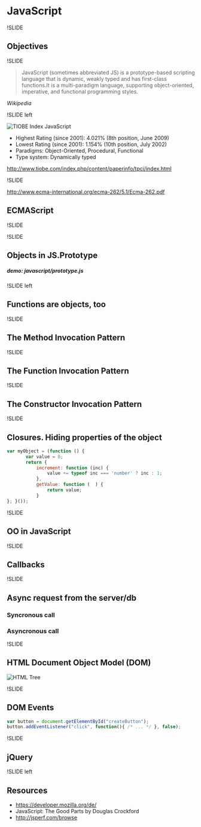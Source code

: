 # JavaScript

!SLIDE

## Objectives

!SLIDE
>JavaScript (sometimes abbreviated JS) is a prototype-based  scripting language that is dynamic, weakly typed and has first-class functions.It is a multi-paradigm language, supporting object-oriented, imperative, and functional programming styles. 

*Wikipedia*

!SLIDE left

![TIOBE Index JavaScript](images/history_JavaScript.png)

- Highest Rating (since 2001): 4.021% (8th position, June 2009)
- Lowest Rating (since 2001): 1.154% (10th position, July 2002)
- Paradigms: Object-Oriented, Procedural, Functional
- Type system: Dynamically typed

http://www.tiobe.com/index.php/content/paperinfo/tpci/index.html

!SLIDE

http://www.ecma-international.org/ecma-262/5.1/Ecma-262.pdf
## ECMAScript

!SLIDE

<div>
  <textarea id="code" name="code" class="code" mode="javascript" style="display: none;" runnable="true">
    var add = function (a, b) {
       return a + b;
   };
   console.log(add(2,3))
  </textarea>
</div>

!SLIDE

## Objects in JS.Prototype 
##### demo: javascript/prototype.js

!SLIDE left
## Functions are objects, too

!SLIDE
## The Method Invocation Pattern 
<div> 
  <textarea id="code" name="code" class="code" mode="javascript" style="display: none" runnable="true">
   var company = {
     total: 1000,
     increment: function(val){ this.total += val; }
    }
    company.increment(100);
    console.log(company.total);
  </textarea>
 </div>
 
!SLIDE 
## The Function Invocation Pattern
<div> 
  <textarea id="code" name="code" class="code" mode="javascript" style="display: none" runnable="true">
  add = function (a,b) { 
     debugger; 
     console.log(this); //this -- a global object here
     return a+b;}
  add(2,3);   
  </textarea>
 </div>

!SLIDE
##  The Constructor Invocation Pattern
<div>
 <textarea id="code" name="code" class="code" mode="javascript" style="display: none" runnable="true">
   // Create a constructor function for the Employee.
   // It makes an object with a total property.
   var Employee = function (name) {
       this.name = name;
   };
   // Give all instances of an Enployee a public method
   Employee.prototype.get_name = function (  ) {
       return this.name;
   };
   // Make an instance of Quo.
   var ralf = new Employee('Ralf');
   debugger;
   name = ralf.get_name();
   console.log(name);
  </textarea>
 </div>

!SLIDE
## Closures. Hiding properties of the object

``` javascript
var myObject = (function () {
       var value = 0;
       return {
           increment: function (inc) {
               value += typeof inc === 'number' ? inc : 1;
           },
           getValue: function (  ) {
               return value;
           }
}; }());
```

!SLIDE 
## OO in JavaScript
<div>
 <textarea id="code" name="code" class="code" mode="javascript" style="display: none" runnable="false">
 var Person = function (name) {
       this.name = name;
       this.isHuman = true;
   };
 var Employee = function (name) {
       this.name = name;
   };
 Person.prototype.isHuman = function(){ 
     return this.isHuman;
 };  
 Person.prototype.toString = function(){ 
  return '[Person "'+this.name+'"]';
 }; 
// Here's where the inheritance occurs 
Employee.prototype = new Person();    
// Otherwise instances of Employee would have a constructor of Person
Employee.prototype.constructor = Employee;        
Employee.prototype.toString = function(){ 
  return '[Employee "'+this.name+'"]';
};   
  </textarea>
</div>  
!SLIDE

## Callbacks

<div>
  <textarea id="code" name="code" class="code" mode="javascript" style="display: none;" runnable="true">
  // define our function with the callback argument
  function some_function(arg1, arg2, callback) {
   // this generates a random number between
   // arg1 and arg2
   var my_number = Math.ceil(Math.random() * (arg1 - arg2) + arg2);
   // then we're done, so we'll call the callback and
   // pass our result
   callback(my_number);
  }
  // call the function
  some_function(5, 15, function(num) {
   // this anonymous function will run when the
   // callback is called
   console.log("callback called! " + num);
  });
  </textarea>
</div>

!SLIDE
## Async request from the server/db

### Syncronous call
<div>
  <textarea type="javascript" class="code" mode="javascript"
style="display: none;">
 request = prepare_the_request(...);
 response = send_request_synchronously(request);
 display(response);
</textarea>
</div>

### Asyncronous call
<div> 
  <textarea type="javascript" class="code" mode="javascript"
style="display: none;">
  request = prepare_the_request(....);
  send_request_asynchronously(request, function (response) {
     display(response);
  });  
  </textarea>   
</div>

!SLIDE
## HTML Document Object Model (DOM)

<div>
<textarea type="text/html" class="code" mode="text/html"
style="display: none;">
<html>
  <head>
    <title>My title</title>
  </head>
  <body>
    <a href="#">My Link</a>
    <h1>My header</h1>
  </body>
</html>
</textarea>
</div>

![HTML Tree](images/htmltree.gif) 

!SLIDE
## DOM Events

``` javascript
var button = document.getElementById("createButton");
button.addEventListener("click", function(){ /* ... */ }, false);
```

!SLIDE
## jQuery

!SLIDE left
## Resources
* https://developer.mozilla.org/de/
* JavaScript: The Good Parts by Douglas Crockford
* http://jsperf.com/browse





